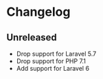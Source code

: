 # Changelog

## Unreleased

- Drop support for Laravel 5.7
- Drop support for PHP 7.1
- Add support for Laravel 6
